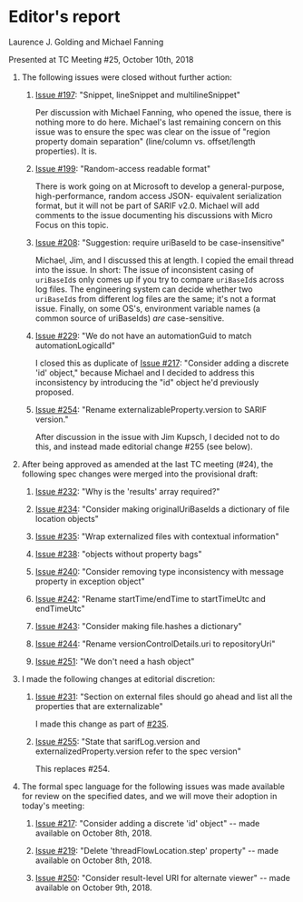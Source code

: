 # Editor's report

Laurence J. Golding and Michael Fanning

Presented at TC Meeting #25, October 10th, 2018

1. The following issues were closed without further action:

    1. [Issue #197](https://github.com/oasis-tcs/sarif-spec/issues/197): "Snippet, lineSnippet and multilineSnippet"

        Per discussion with Michael Fanning, who opened the issue, there is nothing more to do here.
        Michael's last remaining concern on this issue was to ensure the spec was clear on the issue of
        "region property domain separation" (line/column vs. offset/length properties). It is.

    1. [Issue #199](https://github.com/oasis-tcs/sarif-spec/issues/199): "Random-access readable format"

        There is work going on at Microsoft to develop a general-purpose, high-performance, random access JSON-
        equivalent serialization format, but it will not be part of SARIF v2.0. Michael will add comments to the
        issue documenting his discussions with Micro Focus on this topic.

    1. [Issue #208](https://github.com/oasis-tcs/sarif-spec/issues/208): "Suggestion: require uriBaseId to be case-insensitive"

        Michael, Jim, and I discussed this at length. I copied the email thread into the issue. In short: The issue of
        inconsistent casing of `uriBaseId`s only comes up if you try to compare `uriBaseId`s across log files. The
        engineering system can decide whether two `uriBaseId`s from different log files are the same; it's not a
        format issue. Finally, on some OS's, environment variable names (a common source of uriBaseIds) _are_
        case-sensitive.

    1. [Issue #229](https://github.com/oasis-tcs/sarif-spec/issues/229): "We do not have an automationGuid to match automationLogicalId"

        I closed this as duplicate of [Issue #217](https://github.com/oasis-tcs/sarif-spec/issues/217): "Consider adding a discrete 'id' object,"
        because Michael and I decided to address this inconsistency by introducing the "id" object he'd previously proposed.

    1. [Issue #254](https://github.com/oasis-tcs/sarif-spec/issues/254): "Rename externalizableProperty.version to SARIF version."

        After discussion in the issue with Jim Kupsch, I decided not to do this, and instead made editorial change #255 (see below).

1. After being approved as amended at the last TC meeting (#24), the following spec changes were merged into the provisional draft:

    1. [Issue #232](https://github.com/oasis-tcs/sarif-spec/issues/232): "Why is the 'results' array required?"

    1. [Issue #234](https://github.com/oasis-tcs/sarif-spec/issues/234): "Consider making originalUriBaseIds a dictionary of file location objects"

    1. [Issue #235](https://github.com/oasis-tcs/sarif-spec/issues/235): "Wrap externalized files with contextual information"

    1. [Issue #238](https://github.com/oasis-tcs/sarif-spec/issues/238): "objects without property bags"

    1. [Issue #240](https://github.com/oasis-tcs/sarif-spec/issues/240): "Consider removing type inconsistency with message property in exception object"

    1. [Issue #242](https://github.com/oasis-tcs/sarif-spec/issues/242): "Rename startTime/endTime to startTimeUtc and endTimeUtc"

    1. [Issue #243](https://github.com/oasis-tcs/sarif-spec/issues/243): "Consider making file.hashes a dictionary"

    1. [Issue #244](https://github.com/oasis-tcs/sarif-spec/issues/244): "Rename versionControlDetails.uri to repositoryUri"

    1. [Issue #251](https://github.com/oasis-tcs/sarif-spec/issues/251): "We don't need a hash object"

1. I made the following changes at editorial discretion:

    1. [Issue #231](https://github.com/oasis-tcs/sarif-spec/issues/231): "Section on external files should go ahead and list all the properties that are externalizable"

        I made this change as part of [#235](https://github.com/oasis-tcs/sarif-spec/issues/235).

    1. [Issue #255](https://github.com/oasis-tcs/sarif-spec/issues/255): "State that sarifLog.version and externalizedProperty.version refer to the spec version"

        This replaces #254.

1. The formal spec language for the following issues was made available for review on the specified dates, and we will move their adoption in today's meeting:

    1. [Issue #217](https://github.com/oasis-tcs/sarif-spec/issues/217): "Consider adding a discrete 'id' object" -- made available on October 8th, 2018.

    1. [Issue #219](https://github.com/oasis-tcs/sarif-spec/issues/219): "Delete 'threadFlowLocation.step' property" -- made available on October 8th, 2018.

    1. [Issue #250](https://github.com/oasis-tcs/sarif-spec/issues/250): "Consider result-level URI for alternate viewer" -- made available on October 9th, 2018.
